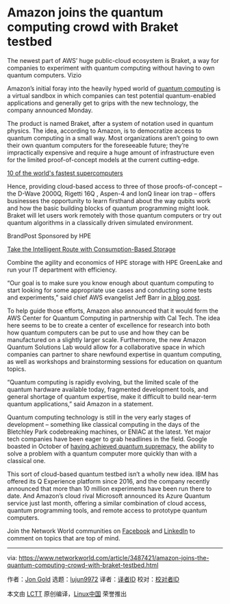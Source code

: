 [#]: collector: (lujun9972)
[#]: translator: ( )
[#]: reviewer: ( )
[#]: publisher: ( )
[#]: url: ( )
[#]: subject: (Amazon joins the quantum computing crowd with Braket testbed)
[#]: via: (https://www.networkworld.com/article/3487421/amazon-joins-the-quantum-computing-crowd-with-braket-testbed.html)
[#]: author: (Jon Gold https://www.networkworld.com/author/Jon-Gold/)

Amazon joins the quantum computing crowd with Braket testbed
======
The newest part of AWS’ huge public-cloud ecosystem is Braket, a way for companies to experiment with quantum computing without having to own quantum computers.
Vizio

Amazon’s initial foray into the heavily hyped world of [quantum computing][1] is a virtual sandbox in which companies can test potential quantum-enabled applications and generally get to grips with the new technology, the company announced Monday.

The product is named Braket, after a system of notation used in quantum physics. The idea, according to Amazon, is to democratize access to quantum computing in a small way. Most organizations aren’t going to own their own quantum computers for the foreseeable future; they’re impractically expensive and require a huge amount of infrastructure even for the limited proof-of-concept models at the current cutting-edge.

[10 of the world's fastest supercomputers][2]

Hence, providing cloud-based access to three of those proofs-of-concept – the D-Wave 2000Q, Rigetti 16Q , Aspen-4 and IonQ linear ion trap – offers businesses the opportunity to learn firsthand about the way qubits work and how the basic building blocks of quantum programming might look. Braket will let users work remotely with those quantum computers or try out quantum algorithms in a classically driven simulated environment.

[][3]

BrandPost Sponsored by HPE

[Take the Intelligent Route with Consumption-Based Storage][3]

Combine the agility and economics of HPE storage with HPE GreenLake and run your IT department with efficiency.

“Our goal is to make sure you know enough about quantum computing to start looking for some appropriate use cases and conducting some tests and experiments,” said chief AWS evangelist Jeff Barr in [a blog post][4].

To help guide those efforts, Amazon also announced that it would form the AWS Center for Quantum Computing in partnership with Cal Tech. The idea here seems to be to create a center of excellence for research into both how quantum computers can be put to use and how they can be manufactured on a slightly larger scale. Furthermore, the new Amazon Quantum Solutions Lab would allow for a collaborative space in which companies can partner to share newfound expertise in quantum computing, as well as workshops and brainstorming sessions for education on quantum topics.

“Quantum computing is rapidly evolving, but the limited scale of the quantum hardware available today, fragmented development tools, and general shortage of quantum expertise, make it difficult to build near-term quantum applications,” said Amazon in a statement.

Quantum computing technology is still in the very early stages of development – something like classical computing in the days of the Bletchley Park codebreaking machines, or ENIAC at the latest. Yet major tech companies have been eager to grab headlines in the field. Google boasted in October of [having achieved quantum supremacy][5], the ability to solve a problem with a quantum computer more quickly than with a classical one.

This sort of cloud-based quantum testbed isn’t a wholly new idea. IBM has offered its Q Experience platform since 2016, and the company recently announced that more than 10 million experiments have been run there to date. And Amazon’s cloud rival Microsoft announced its Azure Quantum service just last month, offering a similar combination of cloud access, quantum programming tools, and remote access to prototype quantum computers.

Join the Network World communities on [Facebook][6] and [LinkedIn][7] to comment on topics that are top of mind.

--------------------------------------------------------------------------------

via: https://www.networkworld.com/article/3487421/amazon-joins-the-quantum-computing-crowd-with-braket-testbed.html

作者：[Jon Gold][a]
选题：[lujun9972][b]
译者：[译者ID](https://github.com/译者ID)
校对：[校对者ID](https://github.com/校对者ID)

本文由 [LCTT](https://github.com/LCTT/TranslateProject) 原创编译，[Linux中国](https://linux.cn/) 荣誉推出

[a]: https://www.networkworld.com/author/Jon-Gold/
[b]: https://github.com/lujun9972
[1]: https://www.networkworld.com/article/3275367/what-s-quantum-computing-and-why-enterprises-need-to-care.html
[2]: https://www.networkworld.com/article/3236875/embargo-10-of-the-worlds-fastest-supercomputers.html
[3]: https://www.networkworld.com/article/3440100/take-the-intelligent-route-with-consumption-based-storage.html?utm_source=IDG&utm_medium=promotions&utm_campaign=HPE20773&utm_content=sidebar ( Take the Intelligent Route with Consumption-Based Storage)
[4]: https://aws.amazon.com/blogs/aws/amazon-braket-get-started-with-quantum-computing/
[5]: https://www.networkworld.com/article/3447743/google-claims-quantum-supremacy-over-supercomputers.html
[6]: https://www.facebook.com/NetworkWorld/
[7]: https://www.linkedin.com/company/network-world
